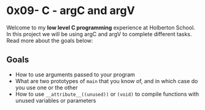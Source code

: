 # 0x09- C - argC and argV

Welcome to my  **low level C programming** experience at Holberton School. In this project we will be using argC and argV to complete different tasks. Read more about the goals below:


## Goals
-   How to use arguments passed to your program
-   What are two prototypes of  `main`  that you know of, and in which case do you use one or the other
-   How to use  `__attribute__((unused))`  or  `(void)`  to compile functions with unused variables or parameters




